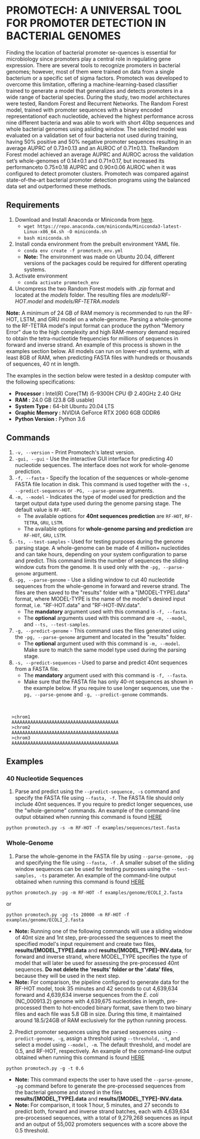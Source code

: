 # PROMOTECH: A UNIVERSAL TOOL FOR PROMOTER DETECTION IN BACTERIAL GENOMES

Finding the location of bacterial promoter se-quences is essential for microbiology since promoters play a central role in regulating gene expression.  There are several tools to recognize promoters in bacterial genomes; however,  most  of  them  were  trained  on  data  from  a  single  bacterium  or  a  specific set of sigma factors.  Promotech was developed to overcome this limitation, offering a machine-learning-based classifier trained to generate a model that generalizes and detects promoters in a wide range of bacterial species.  During the study, two model architectures  were  tested,  Random  Forest  and  Recurrent  Networks. The  Random Forest model, trained with promoter sequences with a binary encoded representationof  each  nucleotide,  achieved  the  highest  performance  across  nine  different  bacteria and was able to work with short 40bp sequences and whole bacterial genomes using asliding window.  The selected model was evaluated on a validation set of four bacteria not used during training, having 50% positive and 50% negative promoter sequences resulting  in  an  average  AUPRC  of  0.73±0.13  and  an  AUROC  of  0.71±0.13.   TheRandom Forest model achieved an average AUPRC and AUROC across the validation set’s whole-genomes of 0.14±0.1 and 0.71±0.17,  but increased its performanceto 0.75±0.18 AUPRC and 0.90±0.06 AUROC when it was configured to detect promoter clusters.  Promotech was compared against state-of-the-art bacterial promoter detection programs using the balanced data set and outperformed these methods.

## Requirements

1. Download and Install Anaconda or Miniconda from [here](https://docs.conda.io/projects/conda/en/latest/user-guide/install/linux.html). 
   - `wget https://repo.anaconda.com/miniconda/Miniconda3-latest-Linux-x86_64.sh -O miniconda.sh`
   - `bash miniconda.sh`
2. Install conda environment from the prebuilt environment YAML file. 
   - `conda env create -f promotech_env.yml`
   - **Note:** The environment was made on Ubuntu 20.04, different versions of the packages could be required for different operating systems.
3. Activate environment
   - `conda activate promotech_env`
4. Uncompress the two Random Forest models with *.zip* format and located at the *models* folder. The resulting files are *models/RF-HOT.model* and *models/RF-TETRA.models*

**Note:** A minimum of 24 GB of RAM memory is recommended to run the RF-HOT, LSTM, and GRU model on a whole-genome. Parsing a whole-genome to the RF-TETRA model's input format can produce the python "Memory Error" due to the high complexity and high RAM-memory demand required to obtain the tetra-nucleotide frequencies for millions of sequences in forward and inverse strand. An example of this process is shown in the examples section below. All models can run on lower-end systems, with at least 8GB of RAM, when predicting FASTA files with hundreds or thousands of sequences, 40 nt in length. 

The examples in the section below were tested in a desktop computer with the following specifications:

- **Processor      :** Intel(R) Core(TM) i5-9300H CPU @ 2.40GHz 2.40 GHz 
- **RAM            :** 24.0 GB (23.8 GB usable)
- **System Type    :** 64-bit Ubuntu 20.04 LTS
- **Graphic Memory :** NVIDIA GeForce RTX 2060 6GB GDDR6
- **Python Version :** Python 3.6


## Commands

1. `-v, --version` - Print Promotech's latest version.
2. `-gui, --gui`   - Use the interactive GUI interface for predicting 40 nucleotide sequences. The interface does not work for whole-genome prediction.
3. `-f, --fasta`   - Specify the location of the sequences or whole-genome FASTA file location in disk. This command is used together with the `-s, --predict-sequences` or `-PG, --parse-genome` arguments.
4. `-m, --model` - Indicates the type of model used for prediction and the target output data type used during the genome parsing stage. The default value is `RF-HOT`.
   - The available options for **40nt sequences prediction** are `RF-HOT`, `RF-TETRA`, `GRU`, `LSTM`. 
   - The available options for **whole-genome parsing and prediction** are `RF-HOT`, `GRU`, `LSTM`. 
5. `-ts, --test-samples` - Used for testing purposes during the genome parsing stage. A whole-genome can be made of 4 million+ nucleotides and can take hours, depending on your system configuration to parse and predict. This command limits the number of sequences the sliding window cuts from the genome. It is used only with the `-pg, --parse-genome` argument.
5. `-pg, --parse-genome` - Use a sliding window to cut 40 nucleotide sequences from the whole-genome in forward and reverse strand. The files are then saved to the "results" folder with a "[MODEL-TYPE].data" format, where MODEL-TYPE is the name of the model's desired input format, i.e. "RF-HOT.data" and "RF-HOT-INV.data". 
   - The **mandatory** argument used with this command is `-f, --fasta`. 
   - The **optional** arguments used with this command are `-m, --model`, and `--ts, --test-samples`. 
6. `-g, --predict-genome` -  This command uses the files generated using the `-pg, --parse-genome` argument and located in the "results" folder. 
   - The **optional** argument used with this command is `-m, --model`. Make sure to match the same model type used during the parsing stage.
7. `-s, --predict-sequences` - Used to parse and predict 40nt sequences from a FASTA file.
   - The **mandatory** argument used with this command is `-f, --fasta`. 
   - Make sure that the FASTA file has only 40-nt sequences as shown in the example below. If you require to use longer sequences, use the `-pg, --parse-genome` and `-g, --predict-genome` commands.
  <br />
  
  ```
    >chrom1
    AAAAAAAAAAAAAAAAAAAAAAAAAAAAAAAAAAAAAAAA
    >chrom2
    AAAAAAAAAAAAAAAAAAAAAAAAAAAAAAAAAAAAAAAA
    >chrom3
    AAAAAAAAAAAAAAAAAAAAAAAAAAAAAAAAAAAAAAAA
   ```



## Examples

### 40 Nucleotide Sequences
1. Parse and predict using the `--predict-sequence, -s` command and specify the FASTA file using `--fasta, -f`. The FASTA file should only include 40nt sequences. If you require to predict longer sequences, use the "whole-genome" commands. An example of the command-line output obtained when running this command is found [HERE](examples/sequences/example.log.txt)

`python promotech.py -s -m RF-HOT -f examples/sequences/test.fasta`

### Whole-Genome

1. Parse the whole-genome in the FASTA file by using `--parse-genome, -pg` and specifying the file using `--fasta, -f` . A smaller subset of the sliding window sequences can be used for testing purposes using the `--test-samples, -ts` parameter.  An example of the command-line output obtained when running this command is found [HERE](examples/genome/parse.example.log.txt)

`python promotech.py -pg -m RF-HOT -f examples/genome/ECOLI_2.fasta` 

or 

`python promotech.py -pg -ts 20000 -m RF-HOT -f examples/genome/ECOLI_2.fasta` 

- **Note:** Running one of the following commands will use a sliding window of 40nt size and 1nt step, pre-processed the sequences to meet the specified model's input requirement and create two files, **results/[MODEL_TYPE].data** and **results/[MODEL_TYPE]-INV.data**, for forward and inverse strand, where MODEL_TYPE specifies the type of model that will later be used for assessing the pre-processed 40nt sequences. **Do not delete the 'results' folder or the '.data' files**, because they will be used in the next step.
- **Note:** For comparison, the pipeline configured to generate data for the RF-HOT model, took 35 minutes and 42 seconds to cut 4,639,634 forward and 4,639,634 inverse sequences from the *E. coli* (NC_000913.2) genome with 4,639,675 nucleotides in length, pre-processed them to hot-encoded binary format, save them to two binary files and each file was 5.8 GB in size. During this time, it maintained around 18.5/24GB of RAM exclusively for the python running process.

2. Predict promoter sequences using the parsed sequences using `--predict-genome, -g`, assign a threshold using `--threshold, -t`, and select a model using `--model, -m`. The default threshold, and model are 0.5, and RF-HOT, respectively. An example of the command-line output obtained when running this command is found [HERE](examples/genome/predict.example.log.txt)

`python promotech.py -g -t 0.6`

- **Note:** This command expects the user to have used the `--parse-genome, -pg` command before to generate the pre-processed sequences from the bacterial genome and stored in the files **results/[MODEL_TYPE].data** and **results/[MODEL_TYPE]-INV.data**. 
- **Note:** For comparison, it took 1 hour, 5 minutes, and 27 seconds to predict both, forward and inverse strand batches, each with 4,639,634 pre-processed sequences, with a total of 9,279,268 sequences as input and an output of 55,002 promoters sequences with a score above the 0.5 threshold.

